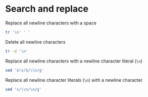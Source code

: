 # Search and replace

Replace all newline characters with a space

```sh
tr '\n' ' '
```

Delete all newline characters

```sh
tr -d '\n'
```

Replace all newline characters with a newline character literal (`\n`)

```sh
sed '$!s/$/\\n/g'
```

Replace all newline character literals (`\n`) with a newline character

```sh
sed 's/\\n/\n/g'
```
